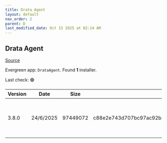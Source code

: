 ```yaml
---
title: Drata Agent
layout: default
nav_order: 2
parent: D
last_modified_date: Oct 15 2025 at 02:14 AM
---
```


## Drata Agent

[Source](https://help.drata.com/en/articles/5002305-installing-the-drata-agent-via-windows-os)

Evergreen app: `DrataAgent`. Found **1** installer.

Last check: 🟢

| Version | Date      | Size     | Sha256                                                           | Architecture | InstallerType | Type | URI                                                                                                                                                                        |
| ------- | --------- | -------- | ---------------------------------------------------------------- | ------------ | ------------- | ---- | -------------------------------------------------------------------------------------------------------------------------------------------------------------------------- |
| 3.8.0   | 24/6/2025 | 97449072 | c88e2e743d707bc97ac92b4ec9578bb000e6815d4a97c0276d2afcc34ddcb734 | x86          | Default       | exe  | [https://github.com/drata/agent-releases/releases/download/3.8.0/Drata-Agent-win.exe](https://github.com/drata/agent-releases/releases/download/3.8.0/Drata-Agent-win.exe) |
